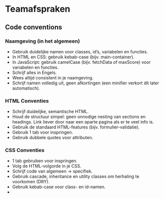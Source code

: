 # Teamafspraken
## Code conventions
### Naamgeving (in het algemeen)
* Gebruik duidelijke namen voor classes, id’s, variabelen en functies.
* In HTML en CSS: gebruik kebab-case (bijv. main-container).
* In JavaScript: gebruik camelCase (bijv. fetchData of maxScore) voor variabelen en functies.
* Schrijf alles in Engels.
* Wees altijd consistent in je naamgeving.
* Schrijf namen volledig uit, geen afkortingen (een minifier verkort dit later automatisch).

### HTML Conventies
* Schrijf duidelijke, semantische HTML.
* Houd de structuur simpel: geen onnodige nesting van sections en headings. Link liever door naar een aparte pagina als er te veel info is.
* Gebruik de standaard HTML-features (bijv. formulier-validatie).
* Gebruik 1 tab voor inspringen.
* Gebruik dubbele quotes voor attributen.

### CSS Conventies
* 1 tab gebruiken voor inspringen.
* Volg de HTML-volgorde in je CSS.
* Schrijf code van algemeen → specifiek.
* Gebruik cascade, inheritance en utility classes om herhaling te voorkomen (DRY).
* Gebruik kebab-case voor class- en id-namen.
* 
